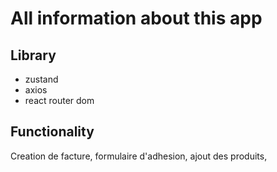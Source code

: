 # All information about this app

## Library

- zustand
- axios
- react router dom

## Functionality

Creation de facture, formulaire d'adhesion, ajout des produits, 
